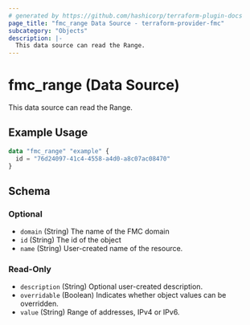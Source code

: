 ```yaml
---
# generated by https://github.com/hashicorp/terraform-plugin-docs
page_title: "fmc_range Data Source - terraform-provider-fmc"
subcategory: "Objects"
description: |-
  This data source can read the Range.
---
```


# fmc_range (Data Source)

This data source can read the Range.

## Example Usage

```terraform
data "fmc_range" "example" {
  id = "76d24097-41c4-4558-a4d0-a8c07ac08470"
}
```

<!-- schema generated by tfplugindocs -->
## Schema

### Optional

- `domain` (String) The name of the FMC domain
- `id` (String) The id of the object
- `name` (String) User-created name of the resource.

### Read-Only

- `description` (String) Optional user-created description.
- `overridable` (Boolean) Indicates whether object values can be overridden.
- `value` (String) Range of addresses, IPv4 or IPv6.
